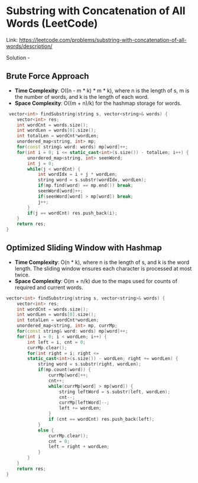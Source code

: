 # Substring with Concatenation of All Words (LeetCode)
Link: https://leetcode.com/problems/substring-with-concatenation-of-all-words/description/

Solution - 
## Brute Force Approach
- **Time Complexity**: O((n - m * k) * m * k), where n is the length of s, m is the number of words, and k is the length of each word.
- **Space Complexity**: O((m + n)/k) for the hashmap storage for words.
```C++
 vector<int> findSubstring(string s, vector<string>& words) {
    vector<int> res;
    int wordCnt = words.size();
    int wordLen = words[0].size();
    int totalLen = wordCnt*wordLen;
    unordered_map<string, int> mp;
    for(const string& word: words) mp[word]++;
    for(int i = 0; i <= static_cast<int>(s.size()) - totalLen; i++) {
        unordered_map<string, int> seenWord;
        int j = 0;
        while(j < wordCnt) {
            int wordIdx = i + j * wordLen;
            string word = s.substr(wordIdx, wordLen);
            if(mp.find(word) == mp.end()) break;
            seenWord[word]++;
            if(seenWord[word] > mp[word]) break;
            j++;
        }
        if(j == wordCnt) res.push_back(i); 
    }
    return res;
}
```

## Optimized Sliding Window with Hashmap
- **Time Complexity**: O(n * k), where n is the length of s, and k is the word length. The sliding window ensures each character is processed at most twice.
- **Space Complexity**: O(m + n/k) due to the maps used for counts of required and current words.
```C++
vector<int> findSubstring(string s, vector<string>& words) {
    vector<int> res;
    int wordCnt = words.size();
    int wordLen = words[0].size();
    int totalLen = wordCnt*wordLen;
    unordered_map<string, int> mp, currMp;
    for(const string& word: words) mp[word]++;
    for(int i = 0; i < wordLen; i++) {
        int left = i, cnt = 0;
        currMp.clear();
        for(int right = i; right <= 
        static_cast<int>(s.size()) - wordLen; right += wordLen) {
            string word = s.substr(right, wordLen);
            if(mp.count(word)) {
                currMp[word]++;
                cnt++;
                while(currMp[word] > mp[word]) {
                    string leftWord = s.substr(left, wordLen);
                    cnt--;
                    currMp[leftWord]--;
                    left += wordLen;
                }
                if (cnt == wordCnt) res.push_back(left);
            }
            else {
                currMp.clear();
                cnt = 0;
                left = right + wordLen;
            }
        }
    }
    return res;
}
```
